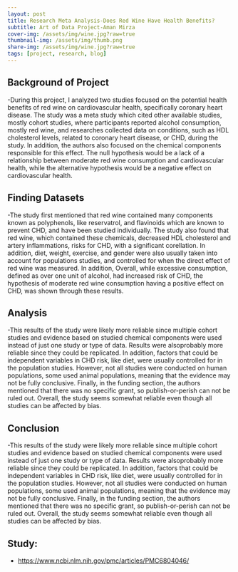 ```yaml
---
layout: post
title: Research Meta Analysis-Does Red Wine Have Health Benefits?
subtitle: Art of Data Project-Aman Mirza
cover-img: /assets/img/wine.jpg?raw=true
thumbnail-img: /assets/img/thumb.png
share-img: /assets/img/wine.jpg?raw=true
tags: [project, research, blog]
---
```




## Background of Project

-During this project, I analyzed two studies focused on the potential health benefits of red wine on cardiovascular health, specifically coronary heart disease. The study was a meta study which cited other available studies, mostly cohort studies, where participants reported alcohol consumption, mostly red wine, and researches collected data on conditions, such as HDL cholesterol levels, related to coronary heart disease, or CHD, during the study. In addition, the authors also focused on the chemical components responsible for this effect. The null hypothesis would be a lack of a relationship between moderate red wine consumption and cardiovascular health, while the alternative hypothesis would be a negative effect on cardiovascular health.

## Finding Datasets

-The study  first mentioned that red wine contained many components known as polyphenols, like reservatrol, and flavinoids which are known to prevent CHD, and have been studied individually. The study also found that red wine, which contained these chemicals, decreased HDL cholesterol and artery inflammations, risks for CHD, with a significant corellation. In addition, diet, weight, exercise, and gender were also usually taken into account for populations studies, and controlled for when the direct effect of red wine was measured. In addition,  Overall, while excessive consumption, defined as over one unit of alcohol, had increased risk of CHD, the hypothesis of moderate red wine consumption having a positive effect on CHD, was shown through these results.

## Analysis
 
 -This results of the study were likely more reliable since multiple cohort studies and evidence based on studied chemical components were used instead of just one study or type of data. Results were alsoprobably more reliable since they could be replicated. In addition, factors that could be independent variables in CHD risk, like diet, were usually controlled for in the population studies. However, not all studies were conducted on human populations, some used animal populations, meaning that the evidence may not be fully conclusive. Finally, in the funding section, the authors mentioned that there was no specific grant, so publish-or-perish can not be ruled out. Overall, the study seems somewhat reliable even though all studies can be affected by bias.
 
## Conclusion
 
 -This results of the study were likely more reliable since multiple cohort studies and evidence based on studied chemical components were used instead of just one study or type of data. Results were alsoprobably more reliable since they could be replicated. In addition, factors that could be independent variables in CHD risk, like diet, were usually controlled for in the population studies. However, not all studies were conducted on human populations, some used animal populations, meaning that the evidence may not be fully conclusive. Finally, in the funding section, the authors mentioned that there was no specific grant, so publish-or-perish can not be ruled out. Overall, the study seems somewhat reliable even though all studies can be affected by bias.
 
## Study:

* https://www.ncbi.nlm.nih.gov/pmc/articles/PMC6804046/




